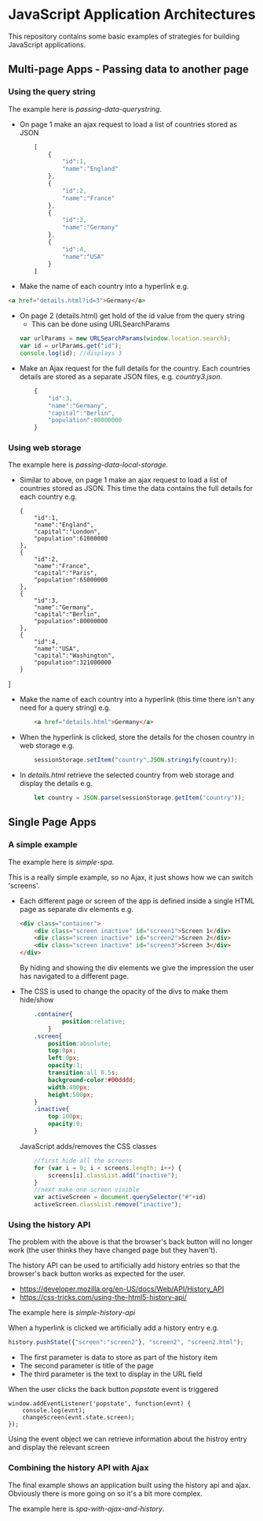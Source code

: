 
# JavaScript Application Architectures
This repository contains some basic examples of strategies for building JavaScript applications.

## Multi-page Apps - Passing data to another page

### Using the query string
The example here is *passing-data-querystring*.

* On page 1 make an ajax request to load a list of countries stored as JSON
    ```javascript
        [
            {
                "id":1,
                "name":"England"
            },
            {
                "id":2,
                "name":"France"
            },  
            {
                "id":3,
                "name":"Germany"
            },
            {
                "id":4,
                "name":"USA"
            }
        ]
    ```
* Make the name of each country into a hyperlink e.g.
```html
<a href="details.html?id=3">Germany</a>
```
* On page 2 (details.html) get hold of the id value from the query string
    - This can be done using URLSearchParams
    ```javascript
    var urlParams = new URLSearchParams(window.location.search);
    var id = urlParams.get("id");
    console.log(id); //displays 3
    ```
* Make an Ajax request for the full details for the country. Each countries details are stored as a separate JSON files, e.g. *country3.json*.
    ```javascript
        {
            "id":3,
            "name":"Germany",
            "capital":"Berlin",
            "population":80000000
        }
    ```

### Using web storage

The example here is *passing-data-local-storage*.

* Similar to above, on page 1 make an ajax request to load a list of countries stored as JSON. This time the data contains the full details for each country e.g.
    ```[
    {
        "id":1,
        "name":"England",
        "capital":"London",
        "population":61000000
    },
    {
        "id":2,
        "name":"France",
        "capital":"Paris",
        "population":65000000
    },  
    {
        "id":3,
        "name":"Germany",
        "capital":"Berlin",
        "population":80000000
    },
    {
        "id":4,
        "name":"USA",
        "capital":"Washington",
        "population":321000000
    }
]

* Make the name of each country into a hyperlink (this time there isn't any need for a query string) e.g.
    ```html
        <a href="details.html">Germany</a>
    ```
    
* When the hyperlink is clicked, store the details for the chosen country in web storage e.g.
    ```javascript
        sessionStorage.setItem("country",JSON.stringify(country));
    ```
* In *details.html* retrieve the selected country from web storage and display the details e.g.
    ```javascript
        let country = JSON.parse(sessionStorage.getItem("country"));
    ```

## Single Page Apps

### A simple example

The example here is *simple-spa*.

This is a really simple example, so no Ajax, it just shows how we can switch 'screens'.

* Each different page or screen of the app is defined inside a single HTML page as separate div elements e.g.
    ```html
    <div class="container">
        <div class="screen inactive" id="screen1">Screen 1</div>
        <div class="screen inactive" id="screen2">Screen 2</div>
        <div class="screen inactive" id="screen3">Screen 3</div>
    </div>
    ```

    By hiding and showing the div elements we give the impression the user has navigated to a different page. 
* The CSS is used to change the opacity of the divs to make them hide/show
    ```css
        .container{
                position:relative;
            }
        .screen{
            position:absolute;
            top:0px;
            left:0px;
            opacity:1;
            transition:all 0.5s;
            background-color:#00dddd;
            width:400px;
            height:500px;
        }
        .inactive{
            top:100px;
            opacity:0;
        }
    ```

    JavaScript adds/removes the CSS classes
    ```javascript
        //first hide all the screens
        for (var i = 0; i < screens.length; i++) {
            screens[i].classList.add("inactive");
        }
        //next make one screen visible
        var activeScreen = document.querySelector("#"+id)
        activeScreen.classList.remove("inactive");
    ```

### Using the history API
The problem with the above is that the browser's back button will no longer work (the user thinks they have changed page but they haven't). 

The history API can be used to artificially add history entries so that the browser's back button works as expected for the user. 
* https://developer.mozilla.org/en-US/docs/Web/API/History_API
* https://css-tricks.com/using-the-html5-history-api/

The example here is *simple-history-api*

When a hyperlink is clicked we artificially add a history entry e.g.
```javascript
history.pushState({"screen":"screen2"}, "screen2", "screen2.html");
```
* The first parameter is data to store as part of the history item
* The second parameter is title of the page 
* The third parameter is the text to display in the URL field

When the user clicks the back button *popstate* event is triggered 
```
window.addEventListener('popstate', function(evnt) {
    console.log(evnt);
    changeScreen(evnt.state.screen);
});
```

Using the event object we can retrieve information about the histroy entry and display the relevant screen

### Combining the history API with Ajax
The final example shows an application built using the history api and ajax. Obviously there is more going on so it's a bit more complex.

The example here is *spa-with-ajax-and-history*.